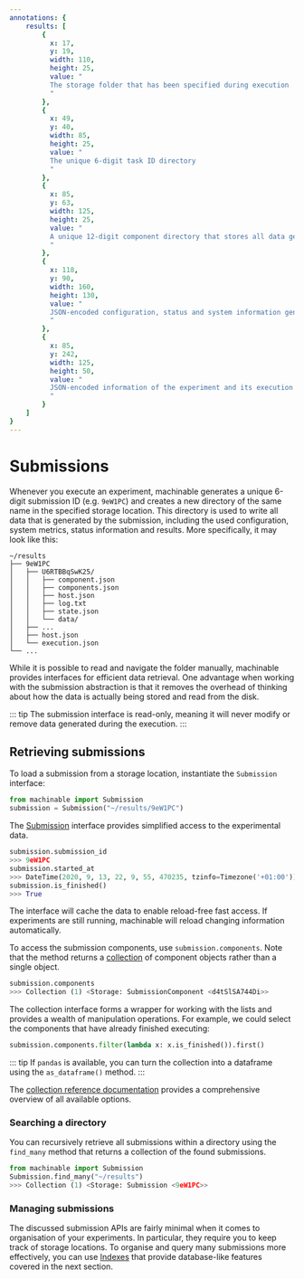 ```yaml
---
annotations: {
    results: [
        {
          x: 17, 
          y: 19, 
          width: 110,
          height: 25, 
          value: "
          The storage folder that has been specified during execution
          "
        },
        {
          x: 49, 
          y: 40, 
          width: 85,
          height: 25, 
          value: "
          The unique 6-digit task ID directory
          "
        },
        {
          x: 85, 
          y: 63,
          width: 125,
          height: 25, 
          value: "
          A unique 12-digit component directory that stores all data generated by the execution of one of the experiment's component.
          "
        },
        {
          x: 118, 
          y: 90, 
          width: 160,
          height: 130, 
          value: "
          JSON-encoded configuration, status and system information generated during the execution of the components
          "
        },
        {
          x: 85, 
          y: 242, 
          width: 125,
          height: 50, 
          value: "
          JSON-encoded information of the experiment and its execution status
          "
        }
    ]
}
---
```


# Submissions

Whenever you execute an experiment, machinable generates a unique 6-digit submission ID (e.g. `9eW1PC`) and creates a new directory of the same name in the specified storage location. This directory is used to write all data that is generated by the submission, including the used configuration, system metrics, status information and results. More specifically, it may look like this:

<Annotated name="results" :debug="false">

    ~/results
    ├── 9eW1PC
    │   ├── U6RTBBqSwK25/
    │   │   ├── component.json
    │   │   ├── components.json
    │   │   ├── host.json
    │   │   ├── log.txt
    │   │   ├── state.json
    │   │   └── data/
    │   ├── ... 
    │   ├── host.json
    │   └── execution.json
    └── ...

</Annotated>

While it is possible to read and navigate the folder manually, machinable provides interfaces for efficient data retrieval. 
One advantage when working with the submission abstraction is that it removes the overhead of thinking about how the data is actually being stored and read from the disk.

::: tip
The submission interface is read-only, meaning it will never modify or remove data generated during the execution.
:::

## Retrieving submissions

To load a submission from a storage location, instantiate the `Submission` interface:

```python
from machinable import Submission
submission = Submission("~/results/9eW1PC")
```

The [Submission](../reference/submission.md#submission) interface provides simplified access to the experimental data.

```python
submission.submission_id
>>> 9eW1PC
submission.started_at
>>> DateTime(2020, 9, 13, 22, 9, 55, 470235, tzinfo=Timezone('+01:00'))
submission.is_finished()
>>> True
```

The interface will cache the data to enable reload-free fast access. If experiments are still running, machinable will reload changing information automatically.

To access the submission components, use `submission.components`. Note that the method returns a [collection](../reference/submission.md#collection) of component objects rather than a single object. 

```python
submission.components
>>> Collection (1) <Storage: SubmissionComponent <d4tSlSA744Di>>
```

The collection interface forms a wrapper for working with the lists and provides a wealth of manipulation operations. For example, we could select the components that have already finished executing: 

```python
submission.components.filter(lambda x: x.is_finished()).first()
```

::: tip
If `pandas` is available, you can turn the collection into a dataframe using the `as_dataframe()` method.
:::

The [collection reference documentation](../reference/submission.md#collection) provides a comprehensive overview of all available options. 

### Searching a directory

You can recursively retrieve all submissions within a directory using the `find_many` method that returns a collection of the found submissions.

```python
from machinable import Submission
Submission.find_many("~/results")
>>> Collection (1) <Storage: Submission <9eW1PC>>
```

### Managing submissions

The discussed submission APIs are fairly minimal when it comes to organisation of your experiments. In particular, they require you to keep track of storage locations. To organise and query many submissions more effectively, you can use [Indexes](./index.md) that provide database-like features covered in the next section.